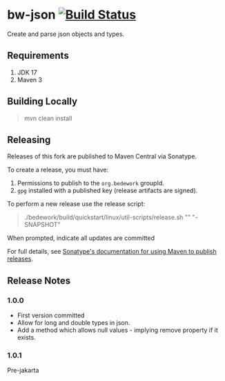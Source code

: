 # bw-json [![Build Status](https://travis-ci.org/Bedework/bw-util2.svg)](https://travis-ci.org/Bedework/bw-util2)
Create and parse json objects and types.

## Requirements

1. JDK 17
2. Maven 3

## Building Locally

> mvn clean install

## Releasing

Releases of this fork are published to Maven Central via Sonatype.

To create a release, you must have:

1. Permissions to publish to the `org.bedework` groupId.
2. `gpg` installed with a published key (release artifacts are signed).

To perform a new release use the release script:

> ./bedework/build/quickstart/linux/util-scripts/release.sh <module-name> "<release-version>" "<new-version>-SNAPSHOT"

When prompted, indicate all updates are committed

For full details, see [Sonatype's documentation for using Maven to publish releases](http://central.sonatype.org/pages/apache-maven.html).

## Release Notes
### 1.0.0
* First version committed
* Allow for long and double types in json.
* Add a method which allows null values - implying remove property if it exists.

### 1.0.1
Pre-jakarta
